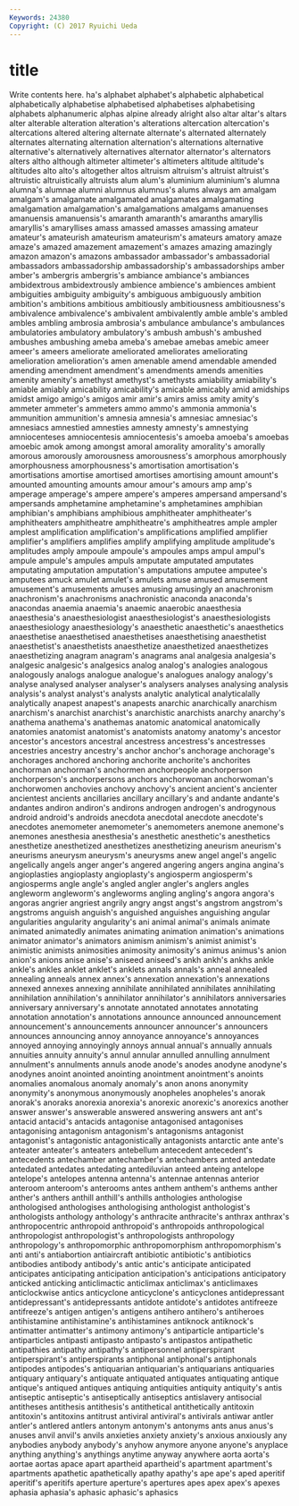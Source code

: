 ```yaml
---
Keywords: 24380 
Copyright: (C) 2017 Ryuichi Ueda
---
```


# title

Write contents here.
ha's
alphabet alphabet's alphabetic alphabetical alphabetically alphabetise alphabetised alphabetises alphabetising alphabets
alphanumeric alphas alpine already alright also altar altar's altars alter
alterable alteration alteration's alterations altercation altercation's altercations altered altering alternate
alternate's alternated alternately alternates alternating alternation alternation's alternations alternative alternative's
alternatively alternatives alternator alternator's alternators alters altho although altimeter altimeter's
altimeters altitude altitude's altitudes alto alto's altogether altos altruism altruism's
altruist altruist's altruistic altruistically altruists alum alum's aluminium aluminium's alumna
alumna's alumnae alumni alumnus alumnus's alums always am amalgam amalgam's
amalgamate amalgamated amalgamates amalgamating amalgamation amalgamation's amalgamations amalgams amanuenses amanuensis
amanuensis's amaranth amaranth's amaranths amaryllis amaryllis's amaryllises amass amassed amasses
amassing amateur amateur's amateurish amateurism amateurism's amateurs amatory amaze amaze's
amazed amazement amazement's amazes amazing amazingly amazon amazon's amazons ambassador
ambassador's ambassadorial ambassadors ambassadorship ambassadorship's ambassadorships amber amber's ambergris ambergris's
ambiance ambiance's ambiances ambidextrous ambidextrously ambience ambience's ambiences ambient ambiguities
ambiguity ambiguity's ambiguous ambiguously ambition ambition's ambitions ambitious ambitiously ambitiousness
ambitiousness's ambivalence ambivalence's ambivalent ambivalently amble amble's ambled ambles ambling
ambrosia ambrosia's ambulance ambulance's ambulances ambulatories ambulatory ambulatory's ambush ambush's
ambushed ambushes ambushing ameba ameba's amebae amebas amebic ameer ameer's
ameers ameliorate ameliorated ameliorates ameliorating amelioration amelioration's amen amenable amend
amendable amended amending amendment amendment's amendments amends amenities amenity amenity's
amethyst amethyst's amethysts amiability amiability's amiable amiably amicability amicability's amicable
amicably amid amidships amidst amigo amigo's amigos amir amir's amirs
amiss amity amity's ammeter ammeter's ammeters ammo ammo's ammonia ammonia's
ammunition ammunition's amnesia amnesia's amnesiac amnesiac's amnesiacs amnestied amnesties amnesty
amnesty's amnestying amniocenteses amniocentesis amniocentesis's amoeba amoeba's amoebas amoebic amok
among amongst amoral amorality amorality's amorally amorous amorously amorousness amorousness's
amorphous amorphously amorphousness amorphousness's amortisation amortisation's amortisations amortise amortised amortises
amortising amount amount's amounted amounting amounts amour amour's amours amp
amp's amperage amperage's ampere ampere's amperes ampersand ampersand's ampersands amphetamine
amphetamine's amphetamines amphibian amphibian's amphibians amphibious amphitheater amphitheater's amphitheaters amphitheatre
amphitheatre's amphitheatres ample ampler amplest amplification amplification's amplifications amplified amplifier
amplifier's amplifiers amplifies amplify amplifying amplitude amplitude's amplitudes amply ampoule
ampoule's ampoules amps ampul ampul's ampule ampule's ampules ampuls amputate
amputated amputates amputating amputation amputation's amputations amputee amputee's amputees amuck
amulet amulet's amulets amuse amused amusement amusement's amusements amuses amusing
amusingly an anachronism anachronism's anachronisms anachronistic anaconda anaconda's anacondas anaemia
anaemia's anaemic anaerobic anaesthesia anaesthesia's anaesthesiologist anaesthesiologist's anaesthesiologists anaesthesiology anaesthesiology's
anaesthetic anaesthetic's anaesthetics anaesthetise anaesthetised anaesthetises anaesthetising anaesthetist anaesthetist's anaesthetists
anaesthetize anaesthetized anaesthetizes anaesthetizing anagram anagram's anagrams anal analgesia analgesia's
analgesic analgesic's analgesics analog analog's analogies analogous analogously analogs analogue
analogue's analogues analogy analogy's analyse analysed analyser analyser's analysers analyses
analysing analysis analysis's analyst analyst's analysts analytic analytical analyticalally analytically
anapest anapest's anapests anarchic anarchically anarchism anarchism's anarchist anarchist's anarchistic
anarchists anarchy anarchy's anathema anathema's anathemas anatomic anatomical anatomically anatomies
anatomist anatomist's anatomists anatomy anatomy's ancestor ancestor's ancestors ancestral ancestress
ancestress's ancestresses ancestries ancestry ancestry's anchor anchor's anchorage anchorage's anchorages
anchored anchoring anchorite anchorite's anchorites anchorman anchorman's anchormen anchorpeople anchorperson
anchorperson's anchorpersons anchors anchorwoman anchorwoman's anchorwomen anchovies anchovy anchovy's ancient
ancient's ancienter ancientest ancients ancillaries ancillary ancillary's and andante andante's
andantes andiron andiron's andirons androgen androgen's androgynous android android's androids
anecdota anecdotal anecdote anecdote's anecdotes anemometer anemometer's anemometers anemone anemone's
anemones anesthesia anesthesia's anesthetic anesthetic's anesthetics anesthetize anesthetized anesthetizes anesthetizing
aneurism aneurism's aneurisms aneurysm aneurysm's aneurysms anew angel angel's angelic
angelically angels anger anger's angered angering angers angina angina's angioplasties
angioplasty angioplasty's angiosperm angiosperm's angiosperms angle angle's angled angler angler's
anglers angles angleworm angleworm's angleworms angling angling's angora angora's angoras
angrier angriest angrily angry angst angst's angstrom angstrom's angstroms anguish
anguish's anguished anguishes anguishing angular angularities angularity angularity's ani animal
animal's animals animate animated animatedly animates animating animation animation's animations
animator animator's animators animism animism's animist animist's animistic animists animosities
animosity animosity's animus animus's anion anion's anions anise anise's aniseed
aniseed's ankh ankh's ankhs ankle ankle's ankles anklet anklet's anklets
annals annals's anneal annealed annealing anneals annex annex's annexation annexation's
annexations annexed annexes annexing annihilate annihilated annihilates annihilating annihilation annihilation's
annihilator annihilator's annihilators anniversaries anniversary anniversary's annotate annotated annotates annotating
annotation annotation's annotations announce announced announcement announcement's announcements announcer announcer's
announcers announces announcing annoy annoyance annoyance's annoyances annoyed annoying annoyingly
annoys annual annual's annually annuals annuities annuity annuity's annul annular
annulled annulling annulment annulment's annulments annuls anode anode's anodes anodyne
anodyne's anodynes anoint anointed anointing anointment anointment's anoints anomalies anomalous
anomaly anomaly's anon anons anonymity anonymity's anonymous anonymously anopheles anopheles's
anorak anorak's anoraks anorexia anorexia's anorexic anorexic's anorexics another answer
answer's answerable answered answering answers ant ant's antacid antacid's antacids
antagonise antagonised antagonises antagonising antagonism antagonism's antagonisms antagonist antagonist's antagonistic
antagonistically antagonists antarctic ante ante's anteater anteater's anteaters antebellum antecedent
antecedent's antecedents antechamber antechamber's antechambers anted antedate antedated antedates antedating
antediluvian anteed anteing antelope antelope's antelopes antenna antenna's antennae antennas
anterior anteroom anteroom's anterooms antes anthem anthem's anthems anther anther's
anthers anthill anthill's anthills anthologies anthologise anthologised anthologises anthologising anthologist
anthologist's anthologists anthology anthology's anthracite anthracite's anthrax anthrax's anthropocentric anthropoid
anthropoid's anthropoids anthropological anthropologist anthropologist's anthropologists anthropology anthropology's anthropomorphic anthropomorphism
anthropomorphism's anti anti's antiabortion antiaircraft antibiotic antibiotic's antibiotics antibodies antibody
antibody's antic antic's anticipate anticipated anticipates anticipating anticipation anticipation's anticipations
anticipatory anticked anticking anticlimactic anticlimax anticlimax's anticlimaxes anticlockwise antics anticyclone
anticyclone's anticyclones antidepressant antidepressant's antidepressants antidote antidote's antidotes antifreeze antifreeze's
antigen antigen's antigens antihero antihero's antiheroes antihistamine antihistamine's antihistamines antiknock
antiknock's antimatter antimatter's antimony antimony's antiparticle antiparticle's antiparticles antipasti antipasto
antipasto's antipastos antipathetic antipathies antipathy antipathy's antipersonnel antiperspirant antiperspirant's antiperspirants
antiphonal antiphonal's antiphonals antipodes antipodes's antiquarian antiquarian's antiquarians antiquaries antiquary
antiquary's antiquate antiquated antiquates antiquating antique antique's antiqued antiques antiquing
antiquities antiquity antiquity's antis antiseptic antiseptic's antiseptically antiseptics antislavery antisocial
antitheses antithesis antithesis's antithetical antithetically antitoxin antitoxin's antitoxins antitrust antiviral
antiviral's antivirals antiwar antler antler's antlered antlers antonym antonym's antonyms
ants anus anus's anuses anvil anvil's anvils anxieties anxiety anxiety's
anxious anxiously any anybodies anybody anybody's anyhow anymore anyone anyone's
anyplace anything anything's anythings anytime anyway anywhere aorta aorta's aortae
aortas apace apart apartheid apartheid's apartment apartment's apartments apathetic apathetically
apathy apathy's ape ape's aped aperitif aperitif's aperitifs aperture aperture's
apertures apes apex apex's apexes aphasia aphasia's aphasic aphasic's aphasics
